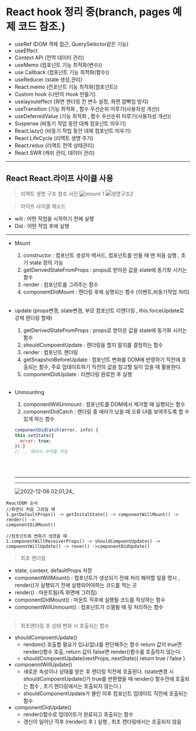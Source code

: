 # React hook 정리 중(branch, pages 예제 코드 참조.)

- useRef (DOM 객체 접근, QuerySelector같은 기능)</br>
- useEffect
- Context API (전역 데이터 관리)
- useMemo (컴포넌트 기능 최적화(변수))
- use Callback (컴포넌트 기능 최적화(함수))
- useReducer (state 생성,관리)
- React.memo (컨포넌트 기능 최적화(컴포넌트))
- Custom hook (나만의 Hook 만들기)
- uselayouteffect (화면 랜더링 전 변수 설정, 화면 깜빡임 방지)
- useTransition (기능 최적화 , 함수 우선순위 미루기(사용자성 개선))
- useDeferredValue (기능 최적화 , 함수 우선순위 미루기(사용자성 개선))
- Suspense (비동기 작업 동안 대체 컴포넌트 띄우기)
- React.lazy() (비동기 작업 동안 대체 컴포넌트 띄우기)
- React LifeCycle (리액트 생명 주기)
- React.redux (리액트 전역 상태관리)
- React.SWR (캐쉬 관리, 데이터 관리)
---

## React React.라이프 사이클 사용

>리액트 생명 구조 참조 사진
![mount 1](https://user-images.githubusercontent.com/86187456/205697100-db040fcb-535a-48d0-bc01-49f096cc8d23.png)
![생명구조2](https://user-images.githubusercontent.com/86187456/205697118-d3597a9e-b3a9-4c30-838c-7ee4fb2a3d69.png)



> 라이프 사이클 메소드

- will : 어떤 작업을 시작하기 전에 실행
- Did : 어떤 작업 후에 실행

---





- Mount

  1. constructor : 컴포넌트 생성자 메서드, 컴포넌트를 만들 때 맨 처음 실행 , 초기 state 정의 가능
  2. getDerivedStateFromProps : props로 받아온 값을 state에 동기화 시키는 함수
  3. render : 컴포넌트를 그려주는 함수
  4. componentDidMount : 랜더링 후에 실행되는 함수 (이벤트,비동기작업 처리)

  </br>

- update (props변경, state변경, 부모 컴포넌트 리렌더링 , this.forceUpdate로 강제 렌더링 할때)

  1. getDerivedStateFromProps : props로 받아온 값을 state에 동기화 시키는 함수
  2. shouldCompoentUpdate : 렌더링을 할지 말지를 결정하는 함수
  3. render : 컴포넌트 랜더링
  4. getSnapshotBeforeUpdate : 컴포넌트 변화를 DOM에 반영하기 직전에 호출되는 함수,
     주로 업데이트하기 직전의 값을 참고할 일이 있을 때 활용한다.
  5. componentDidUpdate : 리렌더링 완료한 후 실행

  </br>

- Unmounting

  1. componentWillUnmount : 컴포넌트를 DOM에서 제거할 때 실행되는 함수
  2. componentDidCatch : 렌더링 중 에러가 났을 때 오류 UI를 보여주도록 할 수있게 하는 함수

  ```js
  componentDidCatch(error, info) {
  this.setState({
    error: true;
  });}
  // .. 에러시 보여줄 작업
  ```

  </br>
  </br>
  
  ---
  ---
  ![2022-12-06 02;01;24_](https://user-images.githubusercontent.com/86187456/205697407-cbe4e6b8-d07b-4ef5-b944-92463da72bca.png)

```
ReactDOM 순서
//화면이 처음 그려질 때
1.getDefaultProps() -> getInitalState() -> componentWillMount() -> render() ->
componentDidMount()

//컴포넌트에 변화가 생겼을 때
1.componentWillReceiverProps() -> shouldCompoentUpdate() ->
compoenntWillUpdate() -> rener() ->componentDidUpdate()

```

> 최초 렌더링
- state, context, defaultProps 저장
- componentWillMount() : 컴포넌트가 생성되기 전에 처리 해야할 일을 명시 , render()가 실행되기 전에 실행되어야하는 코드를 적는 곳
- render() : 마운트됨(즉 화면에 그려짐)
- componentDidMount() : 마운트 직후에 실행될 코드를 작성하는 함수
- componentWillUnmount() : 컴포넌트가 소멸될 때 뒷 처리하는 함수
  </br>
  </br>

> 최초랜더링 후 상태 변화 시 호출되는 함수

- shouldCompoentUpdate()
  - rendom() 호출할 필요가 있냐/없냐를 판단해주는 함수 return 값이 true면 render()함수 호출, return 값이 false면 render()함수를 호출하지 않는다.
  - shouldCompoentUpdate(nextProps, nextState){
    return true / false
    }
- compoenntWillUpdate()
  - 새로운 속성이나 상태를 받은 후 렌더링 직전에 호출된다. (state변경 시 shouldCompoentUpdate()가 true를 반환했을 때 render() 함수전에 호출되는 함수 , 초기 렌더링에서는 호출되지 않는다.)
  - shouldComponentUpdate가 불린 이후 컴포넌트 업데이트 직전에 호출되는 함수
- componentDidUpdate()
  - render()함수로 업데이트가 완료되고 호출되는 함수
  - 갱신이 일어난 직후 (render() 후 ) 실행 , 최초 렌더링에서는 호출되지 않음

<br />
<br />



